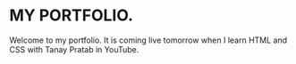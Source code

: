 # MY PORTFOLIO.

Welcome to my portfolio. It is coming live tomorrow when I learn HTML and CSS with Tanay Pratab in YouTube.
